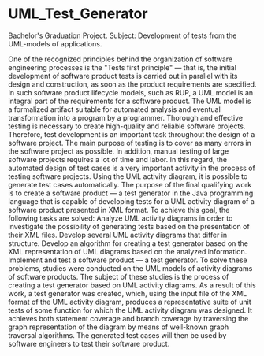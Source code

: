 # UML_Test_Generator
Bachelor's Graduation Project.
Subject: Development of tests from the UML-models of applications.

One of the recognized principles behind the organization of software engineering processes is the "Tests first principle" — that is, the initial development of software product tests is carried out in parallel with its design and construction, as soon as the product requirements are specified. In such software product lifecycle models, such as RUP, a UML model is an integral part of the requirements for a software product. The UML model is a formalized artifact suitable for automated analysis and eventual transformation into a program by a programmer.
Thorough and effective testing is necessary to create high-quality and reliable software projects. Therefore, test development is an important task throughout the design of a software project. The main purpose of testing is to cover as many errors in the software project as possible. In addition, manual testing of large software projects requires a lot of time and labor. In this regard, the automated design of test cases is a very important activity in the process of testing software projects. Using the UML activity diagram, it is possible to generate test cases automatically.
The purpose of the final qualifying work is to create a software product — a test generator in the Java programming language that is capable of developing tests for a UML activity diagram of a software product presented in XML format.
To achieve this goal, the following tasks are solved:
Analyze UML activity diagrams in order to investigate the possibility of generating tests based on the presentation of their XML files.
Develop several UML activity diagrams that differ in structure.
Develop an algorithm for creating a test generator based on the XML representation of UML diagrams based on the analyzed information.
Implement and test a software product — a test generator.
To solve these problems, studies were conducted on the UML models of activity diagrams of software products. The subject of these studies is the process of creating a test generator based on UML activity diagrams.
As a result of this work, a test generator was created, which, using the input file of the XML format of the UML activity diagram, produces a representative suite of unit tests of some function for which the UML activity diagram was designed. It achieves both statement coverage and branch coverage by traversing the graph representation of the diagram by means of well-known graph traversal algorithms. The generated test cases will then be used by software engineers to test their software product.
